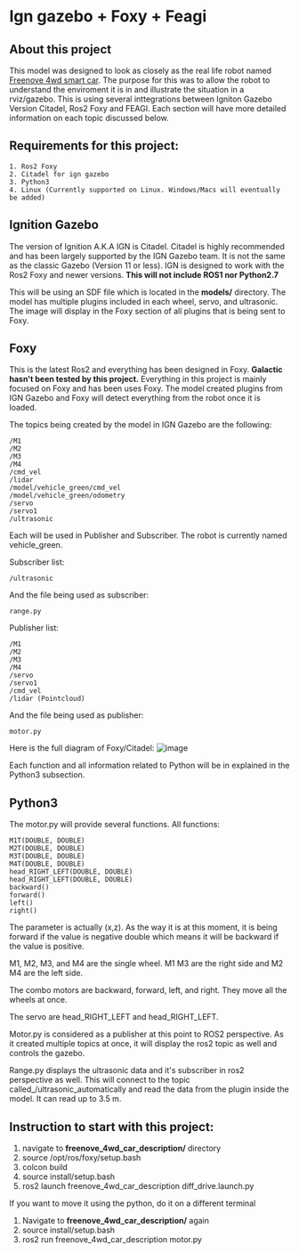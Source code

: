 # Ign gazebo + Foxy + Feagi
## About this project
This model was designed to look as closely as the real life robot named [Freenove 4wd smart car](https://www.amazon.com/Freenove-Raspberry-Tracking-Avoidance-Ultrasonic/dp/B07YD2LT9D).
The purpose for this was to allow the robot to understand the enviroment it is in and illustrate the situation in a rviz/gazebo.  This is using several inttegrations between Igniton Gazebo Version Citadel, Ros2 Foxy and FEAGI. Each section will have more detailed information on each topic discussed below.

## Requirements for this project:
```
1. Ros2 Foxy
2. Citadel for ign gazebo
3. Python3 
4. Linux (Currently supported on Linux. Windows/Macs will eventually be added)
```

## Ignition Gazebo
The version of Ignition A.K.A IGN is Citadel. Citadel is highly recommended and has been largely supported by the IGN Gazebo team. It is not the same as the classic Gazebo (Version 11 or less). IGN is designed to work with the Ros2 Foxy and newer versions. **This will not include ROS1 nor Python2.7**

This will be using an SDF file which is located in the __models/__ directory. The model has multiple plugins included in each wheel, servo, and ultrasonic. The image will display in the Foxy section of all plugins that is being sent to Foxy.

## Foxy
This is the latest Ros2 and everything has been designed in Foxy. **Galactic hasn't been tested by this project.**
Everything in this project is mainly focused on Foxy and has been uses Foxy. The model created plugins from IGN Gazebo and Foxy will detect everything from the robot once it is loaded. 

The topics being created by the model in IGN Gazebo are the following:
```
/M1
/M2
/M3
/M4
/cmd_vel
/lidar
/model/vehicle_green/cmd_vel
/model/vehicle_green/odometry
/servo
/servo1
/ultrasonic
```

Each will be used in Publisher and Subscriber. The robot is currently named vehicle_green. 

Subscriber list:
```
/ultrasonic
```

And the file being used as subscriber:
```
range.py
```

Publisher list:
```
/M1
/M2
/M3
/M4
/servo
/servo1
/cmd_vel
/lidar (Pointcloud)
```

And the file being used as publisher:
```
motor.py
```

Here is the full diagram of Foxy/Citadel:
![image](https://user-images.githubusercontent.com/65916520/132761385-42e3c8c0-43e9-4e9c-9a52-96142438b023.png)

Each function and all information related to Python will be in explained in the Python3 subsection.


## Python3
The motor.py will provide several functions.
All functions:
```
M1T(DOUBLE, DOUBLE)
M2T(DOUBLE, DOUBLE)
M3T(DOUBLE, DOUBLE)
M4T(DOUBLE, DOUBLE)
head_RIGHT_LEFT(DOUBLE, DOUBLE)
head_RIGHT_LEFT(DOUBLE, DOUBLE)
backward()
forward()
left()
right()
```

The parameter is actually (x,z). As the way it is at this moment, it is being forward if the value is negative double which means it will be backward if the value is positive.

M1, M2, M3, and M4 are the single wheel. M1 M3 are the right side and M2 M4 are the left side.

The combo motors are backward, forward, left, and right. They move all the wheels at once.

The servo are head_RIGHT_LEFT and head_RIGHT_LEFT. 

Motor.py is considered as a publisher at this point to ROS2 perspective. As it created multiple topics at once, it will display the ros2 topic as well and controls the gazebo. 

Range.py displays the ultrasonic data and it's subscriber in ros2 perspective as well. This will connect to the topic called_/ultrasonic_automatically and read the data from the plugin inside the model. It can read up to 3.5 m.



## Instruction to start with this project:

1. navigate to __freenove_4wd_car_description/__ directory
2. source /opt/ros/foxy/setup.bash
3. colcon build
4. source install/setup.bash
5. ros2 launch freenove_4wd_car_description diff_drive.launch.py

If you want to move it using the python, do it on a different terminal
1. Navigate to __freenove_4wd_car_description/__ again
2. source install/setup.bash
3. ros2 run freenove_4wd_car_description motor.py
